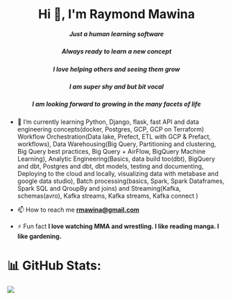 <h1 align="center">Hi 👋, I'm Raymond Mawina</h1>
<h5 align="center">Just a human learning software</h5>
<h5 align="center">Always ready to learn a new concept</h5>
<h5 align="center">I love helping others and seeing them grow</h5>
<h5 align="center">I am super shy and but bit vocal</h5>
<h5 align="center">I am looking forward to growing in the many facets of life</h5>

- 🌱 I’m currently learning Python, Django, flask, fast API and data engineering concepts(docker, Postgres, GCP, GCP on Terraform) Workflow Orchestration(Data lake, Prefect, ETL with GCP & Prefact, workflows), Data Warehousing(Big Query, Partitioning and clustering, Big Query best practices, Big Query + AirFlow, BigQuery Machine Learning), Analytic Engineering(Basics, data build too(dbt), BigQuery and dbt, Postgres and dbt, dbt models, testing and documenting, Deploying to the cloud and locally, visualizing data with metabase and google data studio), Batch processing(basics, Spark, Spark Dataframes, Spark SQL and QroupBy and joins) and Streaming(Kafka, schemas(avro), Kafka streams, Kafka streams, Kafka connect )

- 📫 How to reach me **rmawina@gmail.com**

- ⚡ Fun fact **I love watching MMA and wrestling. I like reading manga. I like gardening.**

# 📊 GitHub Stats:

![](https://github-readme-streak-stats.herokuapp.com/?user=Raymond-Mawina&theme=graywhite&hide_border=true)<br/>
